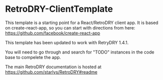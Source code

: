 # RetroDRY-ClientTemplate

This template is a starting point for a React/RetroDRY client app. It is based on create-react-app, so you can start with directions from here: https://github.com/facebook/create-react-app

This template has been updated to work with RetryDRY 1.4.1.

You will need to go through and search for "TODO" instances in the code base to compelete the app.

The main RetroDRY documentation is hosted at https://github.com/starlys/RetroDRY#readme
